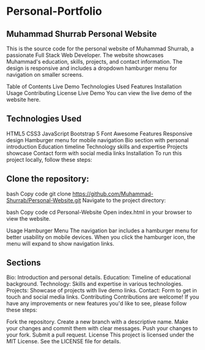# Personal-Portfolio

## Muhammad Shurrab Personal Website
This is the source code for the personal website of Muhammad Shurrab, a passionate Full Stack Web Developer. The website showcases Muhammad's education, skills, projects, and contact information. The design is responsive and includes a dropdown hamburger menu for navigation on smaller screens.

Table of Contents
Live Demo
Technologies Used
Features
Installation
Usage
Contributing
License
Live Demo
You can view the live demo of the website here.

## Technologies Used
HTML5
CSS3
JavaScript
Bootstrap 5
Font Awesome
Features
Responsive design
Hamburger menu for mobile navigation
Bio section with personal introduction
Education timeline
Technology skills and expertise
Projects showcase
Contact form with social media links
Installation
To run this project locally, follow these steps:

## Clone the repository:

bash
Copy code
git clone https://github.com/Muhammad-Shurrab/Personal-Website.git
Navigate to the project directory:

bash
Copy code
cd Personal-Website
Open index.html in your browser to view the website.

Usage
Hamburger Menu
The navigation bar includes a hamburger menu for better usability on mobile devices. When you click the hamburger icon, the menu will expand to show navigation links.

## Sections
Bio: Introduction and personal details.
Education: Timeline of educational background.
Technology: Skills and expertise in various technologies.
Projects: Showcase of projects with live demo links.
Contact: Form to get in touch and social media links.
Contributing
Contributions are welcome! If you have any improvements or new features you'd like to see, please follow these steps:

Fork the repository.
Create a new branch with a descriptive name.
Make your changes and commit them with clear messages.
Push your changes to your fork.
Submit a pull request.
License
This project is licensed under the MIT License. See the LICENSE file for details.
